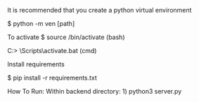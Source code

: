 It is recommended that you create a python virtual environment

$ python -m ven [path]

To activate
$ source <venv>/bin/activate (bash)

C:\> <venv>\Scripts\activate.bat (cmd)

Install requirements

$ pip install -r requirements.txt

How To Run:
Within backend directory: 1) python3 server.py
